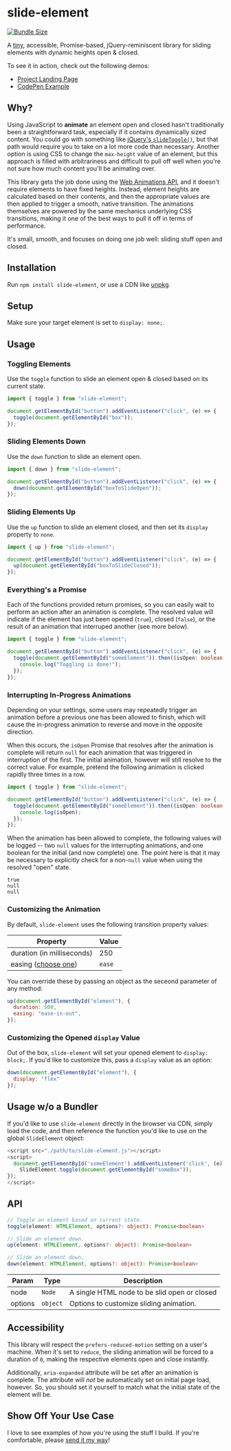 # slide-element

[![Bundle Size](https://badgen.net/bundlephobia/minzip/slide-element)](https://bundlephobia.com/result?p=slide-element)

A [tiny](https://bundlephobia.com/result?p=slide-element), accessible, Promise-based, jQuery-reminiscent library for sliding elements with dynamic heights open & closed.

To see it in action, check out the following demos:

- [Project Landing Page](https://alexmacarthur.github.io/slide-element/)
- [CodePen Example](https://codepen.io/alexmacarthur/pen/VwpEgom)

## Why?

Using JavaScript to **animate** an element open and closed hasn't traditionally been a straightforward task, especially if it contains dynamically sized content. You could go with something like [jQuery's `slideToggle()`](https://api.jquery.com/slidetoggle/), but that path would require you to take on a lot more code than necessary. Another option is using CSS to change the `max-height` value of an element, but this approach is filled with arbitrariness and difficult to pull off well when you're not sure how much content you'll be animating over.

This library gets the job done using the [Web Animations API](https://developer.mozilla.org/en-US/docs/Web/API/Web_Animations_API/Using_the_Web_Animations_API#meet_the_web_animations_api), and it doesn't require elements to have fixed heights. Instead, element heights are calculated based on their contents, and then the appropriate values are then applied to trigger a smooth, native transition. The animations themselves are powered by the same mechanics underlying CSS transitions, making it one of the best ways to pull it off in terms of performance.

It's small, smooth, and focuses on doing one job well: sliding stuff open and closed.

## Installation

Run `npm install slide-element`, or use a CDN like [unpkg](https://unpkg.com/slide-element).

## Setup

Make sure your target element is set to `display: none;`.

## Usage

### Toggling Elements

Use the `toggle` function to slide an element open & closed based on its current state.

```javascript
import { toggle } from "slide-element";

document.getElementById("button").addEventListener("click", (e) => {
  toggle(document.getElementById("box"));
});
```

### Sliding Elements Down

Use the `down` function to slide an element open.

```javascript
import { down } from "slide-element";

document.getElementById("button").addEventListener("click", (e) => {
  down(document.getElementById("boxToSlideOpen"));
});
```

### Sliding Elements Up

Use the `up` function to slide an element closed, and then set its `display` property to `none`.

```javascript
import { up } from "slide-element";

document.getElementById("button").addEventListener("click", (e) => {
  up(document.getElementById("boxToSlideClosed"));
});
```

### Everything's a Promise

Each of the functions provided return promises, so you can easily wait to perform an action after an animation is complete. The resolved value will indicate if the element has just been opened (`true`), closed (`false`), or the result of an animation that interruped another (see more below).

```typescript
import { toggle } from "slide-element";

document.getElementById("button").addEventListener("click", (e) => {
  toggle(document.getElementById("someElement")).then((isOpen: boolean | null) => {
    console.log("Toggling is done!");
  });
});
```

### Interrupting In-Progress Animations

Depending on your settings, some users may repeatedly trigger an animation before a previous one has been allowed to finish, which will cause the in-progress animation to reverse and move in the opposite direction.

When this occurs, the `isOpen` Promise that resolves after the animation is complete will return `null` for each animation that was triggered in interruption of the first. The initial animation, however will still resolve to the correct value. For example, pretend the following animation is clicked rapidly three times in a row.

```typescript
import { toggle } from "slide-element";

document.getElementById("button").addEventListener("click", (e) => {
  toggle(document.getElementById("someElement")).then((isOpen: boolean | null) => {
    console.log(isOpen);
  });
});
```

When the animation has been allowed to complete, the following values will be logged -- two `null` values for the interrupting animations, and one boolean for the initial (and now complete) one. The point here is that it may be necessary to explicitly check for a non-`null` value when using the resolved "open" state.

```
true
null
null
```

### Customizing the Animation

By default, `slide-element` uses the following transition property values:

Property                                                                                                 | Value
-------------------------------------------------------------------------------------------------------- | ------
duration (in milliseconds)                                                                               | 250
easing ([choose one](https://developer.mozilla.org/en-US/docs/Web/CSS/animation-timing-function#syntax)) | `ease`

You can override these by passing an object as the seceond parameter of any method:

```javascript
up(document.getElementById("element"), {
  duration: 500,
  easing: "ease-in-out",
});
```

### Customizing the Opened `display` Value

Out of the box, `slide-element` will set your opened element to `display: block;`. If you'd like to customize this, pass a `display` value as an option:

```javascript
down(document.getElementById("element"), {
  display: "flex"
});
```

## Usage w/o a Bundler

If you'd like to use `slide-element` directly in the browser via CDN, simply load the code, and then reference the function you'd like to use on the global `SlideElement` object:

```javascript
<script src="./path/to/slide-element.js"></script>
<script>
  document.getElementById('someElement').addEventListener('click', (e) => {
    SlideElement.toggle(document.getElementById("someBox"));
});
</script>
```

## API

```typescript
// Toggle an element based on current state.
toggle(element: HTMLElement, options?: object): Promise<boolean>

// Slide an element down.
up(element: HTMLElement, options?: object): Promise<boolean>

// Slide an element down.
down(element: HTMLElement, options?: object): Promise<boolean>
```

Param   | Type     | Description
------- | -------- | --------------------------------------------
node    | `Node`   | A single HTML node to be slid open or closed
options | `object` | Options to customize sliding animation.

## Accessibility

This library will respect the `prefers-reduced-motion` setting on a user's machine. When it's set to `reduce`, the sliding animation will be forced to a duration of `0`, making the respective elements open and close instantly.

Additionally, `aria-expanded` attribute will be set after an animation is complete. The attribute will _not_ be automatically set on initial page load, however. So, you should set it yourself to match what the initial state of the element will be.

## Show Off Your Use Case

I love to see examples of how you're using the stuff I build. If you're comfortable, please [send it my way](http://macarthur.me/contact)!
